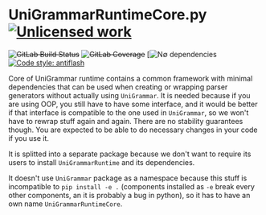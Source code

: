 UniGrammarRuntimeCore.py [![Unlicensed work](https://raw.githubusercontent.com/unlicense/unlicense.org/master/static/favicon.png)](https://unlicense.org/)
===================
~~![GitLab Build Status](https://gitlab.com/UniGrammar/UniGrammarRuntimeCore.py/badges/master/pipeline.svg)~~
~~![GitLab Coverage](https://gitlab.com/UniGrammar/UniGrammarRuntimeCore.py/badges/master/coverage.svg)~~
[![N∅ dependencies](https://shields.io/badge/-N%E2%88%85_deps!-0F0)
[![Code style: antiflash](https://img.shields.io/badge/code%20style-antiflash-FFF.svg)](https://codeberg.org/KOLANICH-tools/antiflash.py)

Core of UniGrammar runtime contains a common framework with minimal dependencies that can be used when creating or wrapping parser generators without actually using `UniGrammar`. It is needed because if you are using OOP, you still have to have some interface, and it would be better if that interface is compatible to the one used in `UniGrammar`, so we won't have to rewrap stuff again and again. There are no stability guarantees though. You are expected to be able to do necessary changes in your code if you use it.

It is splitted into a separate package because we don't want to require its users to install `UniGrammarRuntime` and its dependencies.

It doesn't use `UniGrammar` package as a namespace because this stuff is incompatible to `pip install -e .` (components installed as `-e` break every other components, an it is probably a bug in python), so it has to have an own name `UniGrammarRuntimeCore`.
